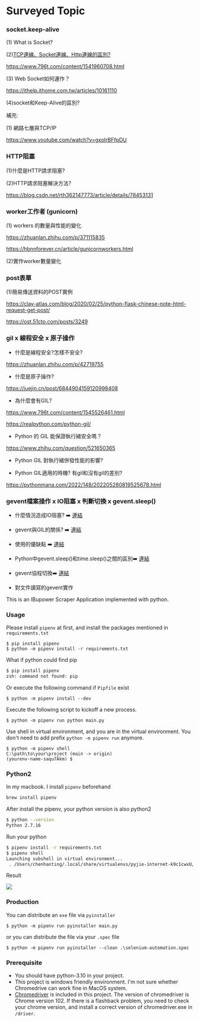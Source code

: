 # Surveyed Topic

### socket.keep-alive

(1) What is Socket?

(2)[TCP連線、Socket連線、Http連線的區別?](https://www.796t.com/content/1541960708.html)

https://www.796t.com/content/1541960708.html

(3) Web Socket如何運作？

https://ithelp.ithome.com.tw/articles/10161110

(4)socket和Keep-Alive的區別?

 

補充:

(1) 網路七層與TCP/IP

https://www.youtube.com/watch?v=gxoIrBFfpDU

 

### HTTP阻塞

(1)什麼是HTTP請求阻塞?

(2)HTTP請求阻塞解決方法?

https://blog.csdn.net/rth362147773/article/details/78453131

 

### worker工作者 (gunicorn)

(1) workers 的數量與性能的變化

https://zhuanlan.zhihu.com/p/371115835

https://hbnnforever.cn/article/gunicornworkers.html

(2)實作worker數量變化

 

### post表單

(1)簡易傳送資料的POST實例

https://clay-atlas.com/blog/2020/02/25/python-flask-chinese-note-html-request-get-post/

https://ost.51cto.com/posts/3249

 

 

### gil x 線程安全 x 原子操作

- 什麼是線程安全?怎樣不安全?

https://zhuanlan.zhihu.com/p/42719755

- 什麼是原子操作?

https://juejin.cn/post/6844904159120998408

- 為什麼會有GIL?

https://www.796t.com/content/1545526461.html

https://realpython.com/python-gil/

- Python 的 GIL 能保證執行緒安全嗎？

https://www.zhihu.com/question/521650365

- Python GIL 對執行緒併發性能的影響?

- Python GIL適用的時機? 有gil和沒有gil的差別?

https://pythonmana.com/2022/148/202205280819525678.html

### gevent檔案操作 x IO阻塞 x 判斷切換 x gevent.sleep()

- 什麼情況造成IO阻塞? ➡️ [連結](https://kknews.cc/zh-tw/code/y569jna.html)

-  gevent與GIL的關係? ➡️ [連結](https://www.programminghunter.com/article/46161044346/)

- 使用的優缺點 ➡️ [連結](https://www.itread01.com/article/1537412053.html)

- Python中gevent.sleep()和time.sleep()之間的區別➡️ [連結](https://www.796t.com/post/ajF3MXc=.html)

- gevent協程切換➡️ [連結](https://www.it145.com/9/24951.html)

- 對文件讀寫的gevent實作



This is an IBupower Scraper Application implemented with python.

### Usage

Please install `pipenv` at first, and install the packages mentioned in `requirements.txt`

```
$ pip install pipenv
$ python -m pipenv install -r requirements.txt
```

What if python could find pip

````sh
$ pip install pipenv                                                                  1 ↵
zsh: command not found: pip
````

Or execute the following command if `Pipfile` exist

```
$ python -m pipenv install --dev
```

Execute the following script to kickoff a new process.

```
$ python -m pipenv run python main.py
```

Use shell in virtual environment, and you are in the virtual environment. You don't need to add prefix `python -m pipenv run` anymore.

```
$ python -m pipenv shell
C:\path\to\your\project (main -> origin)
(yourenv-name-saqu7Akm) $
```

### Python2

In my macbook. I install `pipenv` beforehand

````sh
brew install pipenv
````

 After install the pipenv, your python version is also python2

````sh
$ python --version                                                                 
Python 2.7.16
````

Run your python

````sh
$ pipenv install -r requirements.txt 
$ pipenv shell                                                                 
Launching subshell in virtual environment...
 . /Users/chenhanting/.local/share/virtualenvs/pyjie-internet-k9c1cwxU/bin/activate
````

Result

![](https://tva1.sinaimg.cn/large/e6c9d24egy1h49567tkwoj21d8078gnd.jpg)

### Production

You can distribute an `exe` file via `pyinstaller`

```
$ python -m pipenv run pyinstaller main.py 
```

or you can distribute the file via your `.spec` file

```
$ python -m pipenv run pyinstaller --clean .\selenium-automation.spec 
```

### Prerequisite

- You should have python-3.10 in your project.
- This project is windows friendly environment. I'm not sure whether Chromedrive can work fine in MacOS system.
- [Chromedriver](https://chromedriver.chromium.org/) is included in this project. The version of chromedriver is Chrome version 102. If there is a flashback problem, you need to check your chrome version, and install a correct version of chromedriver.exe in `/driver`.